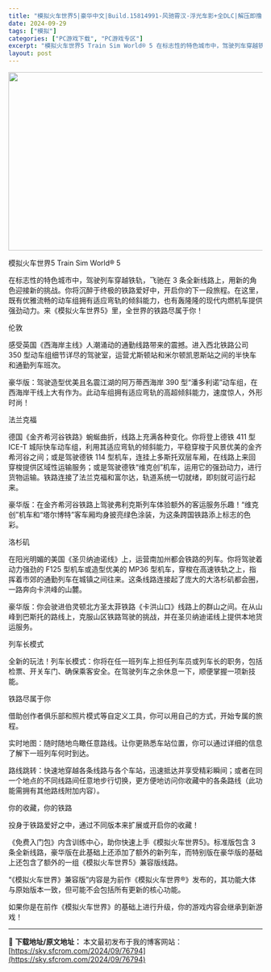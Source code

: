 ```yaml
---
title: "模拟火车世界5|豪华中文|Build.15814991-风驰霄汉-浮光车影+全DLC|解压即撸|"
date: 2024-09-29
tags: ["模拟"]
categories: ["PC游戏下载", "PC游戏专区"]
excerpt: "模拟火车世界5 Train Sim World® 5 在标志性的特色城市中，驾驶列车穿越铁轨，飞驰在 3 条全新线路上，用新的角色迎接新的挑战。你将沉醉于终极的铁路爱好中，开启你的下一段旅程。在这里，既有优雅流畅的动车组拥有适应弯轨的倾斜能力，也有轰隆隆的现代内燃机车提供强劲动力。来《模拟火车世界5&hellip;"
layout: post
---
```


<img class="aligncenter size-full wp-image-76789" src="https://sky.sfcrom.com/wp-content/uploads/2024/09/2024092905323892.webp" alt="" width="616" height="353" />

模拟火车世界5 Train Sim World® 5

在标志性的特色城市中，驾驶列车穿越铁轨，飞驰在 3 条全新线路上，用新的角色迎接新的挑战。你将沉醉于终极的铁路爱好中，开启你的下一段旅程。在这里，既有优雅流畅的动车组拥有适应弯轨的倾斜能力，也有轰隆隆的现代内燃机车提供强劲动力。来《模拟火车世界5》里，全世界的铁路尽属于你！

伦敦

感受英国《西海岸主线》人潮涌动的通勤线路带来的震撼。进入西北铁路公司 350 型动车组细节详尽的驾驶室，运营尤斯顿站和米尔顿凯恩斯站之间的半快车和通勤列车班次。

豪华版：驾驶造型优美且名震江湖的阿万蒂西海岸 390 型“潘多利诺”动车组，在西海岸干线上大有作为。此动车组拥有适应弯轨的高超倾斜能力，速度惊人，外形时尚！

法兰克福

德国《金齐希河谷铁路》蜿蜒曲折，线路上充满各种变化。你将登上德铁 411 型 ICE-T 城际快车动车组，利用其适应弯轨的倾斜能力，平稳穿梭于风景优美的金齐希河谷之间；或是驾驶德铁 114 型机车，连挂上多斯托双层车厢，在线路上来回穿梭提供区域性运输服务；或是驾驶德铁“维克创”机车，运用它的强劲动力，进行货物运输。铁路连接了法兰克福和富尔达，轨道系统一切就绪，即刻就可运行起来。

豪华版：在金齐希河谷铁路上驾驶弗利克斯列车体验额外的客运服务乐趣！“维克创”机车和“塔尔博特”客车厢均身披亮绿色涂装，为这条跨国铁路添上标志的色彩。

洛杉矶

在阳光明媚的美国《圣贝纳迪诺线》上，运营南加州都会铁路的列车。你将驾驶着动力强劲的 F125 型机车或造型优美的 MP36 型机车，穿梭在高速铁轨之上，指挥着市郊的通勤列车在城镇之间往来。这条线路连接起了庞大的大洛杉矶都会圈，一路奔向卡洪峰的山麓。

豪华版：你会驶进伯灵顿北方圣太菲铁路《卡洪山口》线路上的群山之间。在从山峰到巴斯托的路线上，克服山区铁路驾驶的挑战，并在圣贝纳迪诺线上提供本地货运服务。

列车长模式

全新的玩法！列车长模式：你将在任一班列车上担任列车员或列车长的职务，包括检票、开关车门、确保乘客安全。在驾驶列车之余休息一下，顺便掌握一项新技能。

铁路尽属于你

借助创作者俱乐部和照片模式等自定义工具，你可以用自己的方式，开始专属的旅程。

实时地图：随时随地鸟瞰任意路线。让你更熟悉车站位置，你可以通过详细的信息了解下一班列车何时到达。

路线跳转：快速地穿越各条线路与各个车站，迅速抵达并享受精彩瞬间；或者在同一个地点的不同线路间任意地步行切换，更方便地访问你收藏中的各条路线（此功能需拥有其他路线附加内容）。

你的收藏，你的铁路

投身于铁路爱好之中，通过不同版本来扩展或开启你的收藏！

《免费入门包》内含训练中心，助你快速上手《模拟火车世界5》。标准版包含 3 条全新线路，豪华版在此基础上还添加了额外的新列车，而特别版在豪华版的基础上还包含了额外的一组《模拟火车世界5》兼容版线路。

“《模拟火车世界》兼容版”内容是为前作《模拟火车世界®》发布的，其功能大体与原始版本一致，但可能不会包括所有更新的核心功能。

如果你是在前作《模拟火车世界》的基础上进行升级，你的游戏内容会继承到新游戏！

---
📖 **下载地址/原文地址：** 本文最初发布于我的博客网站：[https://sky.sfcrom.com/2024/09/76794](https://sky.sfcrom.com/2024/09/76794)
